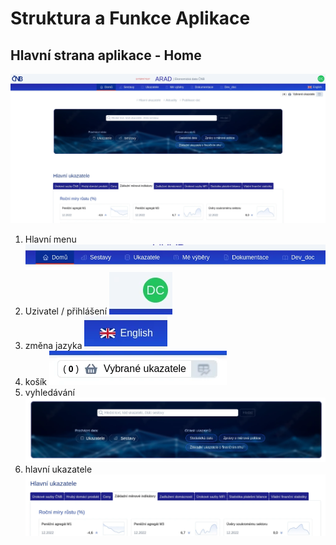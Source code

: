 # Struktura a Funkce Aplikace

## Hlavní strana aplikace - Home

<img src="/images/structure/main/homepage.webp" />

1. Hlavní menu <img src="/images/structure/main/menu.webp" />
1. Uzivatel / přihlášení <img src="/images/structure/main/login.webp" />
1. změna jazyka <img src="/images/structure/main/language.webp" />
1. košík <img src="/images/structure/main/basket.webp" />
1. vyhledávání <img src="/images/structure/main/search.webp" />
1. hlavní ukazatele <img src="/images/structure/main/main_indicators.webp" />
